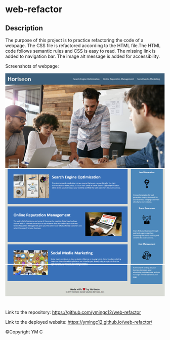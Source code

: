 # web-refactor

## Description

The purpose of this project is to practice refactoring the code of a webpage. The CSS file is refactored according to the HTML file.The HTML code follows semantic rules and CSS is easy to read. The missing link is added to navigation bar. The image alt message is added for accessibility.

Screenshots of webpage:

<img src="./screenshots/1.png" width= 600px>
<img src="./screenshots/2.png" width= 600px>
<img src="./screenshots/3.png" width= 600px>

#

Link to the repository: https://github.com/ymingc12/web-refactor

Link to the deployed website: https://ymingc12.github.io/web-refactor/

&copy;Copyright YM C